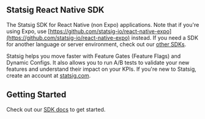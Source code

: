 ## Statsig React Native SDK

The Statsig SDK for React Native (non Expo) applications. Note that if you're using Expo, use [https://github.com/statsig-io/react-native-expo](https://github.com/statsig-io/react-native-expo) instead. If you need a SDK for another language or server environment, check out our [other SDKs](https://docs.statsig.com/#sdks).

Statsig helps you move faster with Feature Gates (Feature Flags) and Dynamic Configs. It also allows you to run A/B tests to validate your new features and understand their impact on your KPIs. If you're new to Statsig, create an account at [statsig.com](https://www.statsig.com).

## Getting Started

Check out our [SDK docs](https://docs.statsig.com/client/reactNativeSDK) to get started.
